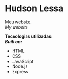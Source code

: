 # Hudson Lessa

Meu website.<br>
*My website*

**Tecnologias utilizadas:**<br>
***Built on:***

* HTML
* CSS
* JavaScript
* Node.js
* Express
